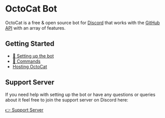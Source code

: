 # OctoCat Bot
OctoCat is a free & open source bot for [Discord](https://discord.com) that works with the [GitHub API](https://developer.github.com/v3/) with an array of features.

## Getting Started

- [🔨 Setting up the bot](https://github.com/tommyshelby9121/octocat/blob/master/docs/setup.md)
- [🤖 Commands](https://github.com/tommyshelby9121/octocat/blob/master/docs/commands.md)
- [Hosting OctoCat](https://github.com/tommyshelby9121/octocat/blob/master/docs/hosting.md)

## Support Server
If you need help with setting up the bot or have any questions or queries about it feel free to join the support server on Discord here:

[👉 Support Server](https://discord.gg/ZxD5EjY)